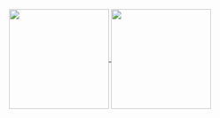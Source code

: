<div align="center">
  <a href="https://github.com/andalik">
    <img height="180em" align="center" src="https://github-readme-stats.vercel.app/api?username=andalik&theme=dark&show_icons=true&include_all_commits=true&count_private=true&custom_title=Andalik's GitHub Stats" />
  </a>
  <a href="https://github.com/andalik">
    <img height="180em" align="center" src="https://github-readme-stats.vercel.app/api/top-langs/?username=andalik&theme=dark&layout=compact&langs_count=7&custom_title=Most Used Languages" />
  </a>
</div>

